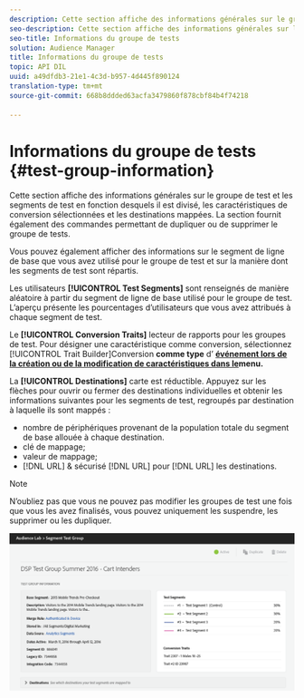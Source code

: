```yaml
---
description: Cette section affiche des informations générales sur le groupe de test et les segments de test en fonction desquels il est divisé, les caractéristiques de conversion sélectionnées et les destinations mappées. La section fournit également des commandes permettant de dupliquer ou de supprimer le groupe de tests.
seo-description: Cette section affiche des informations générales sur le groupe de test et les segments de test en fonction desquels il est divisé, les caractéristiques de conversion sélectionnées et les destinations mappées. La section fournit également des commandes permettant de dupliquer ou de supprimer le groupe de tests.
seo-title: Informations du groupe de tests
solution: Audience Manager
title: Informations du groupe de tests
topic: API DIL
uuid: a49dfdb3-21e1-4c3d-b957-4d445f890124
translation-type: tm+mt
source-git-commit: 668b8ddded63acfa3479860f878cbf84b4f74218

---
```



# Informations du groupe de tests {#test-group-information}

Cette section affiche des informations générales sur le groupe de test et les segments de test en fonction desquels il est divisé, les caractéristiques de conversion sélectionnées et les destinations mappées. La section fournit également des commandes permettant de dupliquer ou de supprimer le groupe de tests.

Vous pouvez également afficher des informations sur le segment de ligne de base que vous avez utilisé pour le groupe de test et sur la manière dont les segments de test sont répartis.

Les utilisateurs **[!UICONTROL Test Segments]** sont renseignés de manière aléatoire à partir du segment de ligne de base utilisé pour le groupe de test. L’aperçu présente les pourcentages d’utilisateurs que vous avez attribués à chaque segment de test.

Le **[!UICONTROL Conversion Traits]** lecteur de rapports pour les groupes de test. Pour désigner une caractéristique comme conversion, sélectionnez [!UICONTROL Trait Builder]Conversion **comme type** d’ **[événement lors de la création ou de la modification de caractéristiques dans le](../../features/traits/create-onboarded-rule-based-traits.md)menu.**

La **[!UICONTROL Destinations]** carte est réductible. Appuyez sur les flèches pour ouvrir ou fermer des destinations individuelles et obtenir les informations suivantes pour les segments de test, regroupés par destination à laquelle ils sont mappés :

* nombre de périphériques provenant de la population totale du segment de base allouée à chaque destination.
* clé de mappage;
* valeur de mappage;
* [!DNL URL] &amp; sécurisé [!DNL URL] pour [!DNL URL] les destinations.

>[!NOTE]
>
>N’oubliez pas que vous ne pouvez pas modifier les groupes de test une fois que vous les avez finalisés, vous pouvez uniquement les suspendre, les supprimer ou les dupliquer.

![](assets/test-groups-information.PNG)
